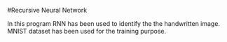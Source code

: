 #Recursive Neural Network

In this program RNN has been used to identify the the handwritten image. MNIST dataset
has been used for the training purpose.

